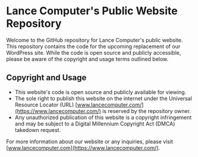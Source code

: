 # Lance Computer's Public Website Repository

Welcome to the GitHub repository for Lance Computer's public website. This repository contains the code for the upcoming replacement of our WordPress site. While the code is open source and publicly accessible, please be aware of the copyright and usage terms outlined below.

## Copyright and Usage

- This website's code is open source and publicly available for viewing.
- The sole right to publish this website on the internet under the Universal Resource Locator (URL) [www.lancecomputer.com/](https://www.lancecomputer.com/) is reserved by the repository owner.
- Any unauthorized publication of this website is a copyright infringement and may be subject to a Digital Millennium Copyright Act (DMCA) takedown request.

For more information about our website or any inquiries, please visit [www.lancecomputer.com](https://www.lancecomputer.com/).

